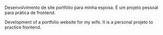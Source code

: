 Desenvolvimento de site portfólio para minha esposa. É um projeto pessoal para prática de frontend.

Development of a portfolio website for my wife. It is a personal projeto to practice frontend.